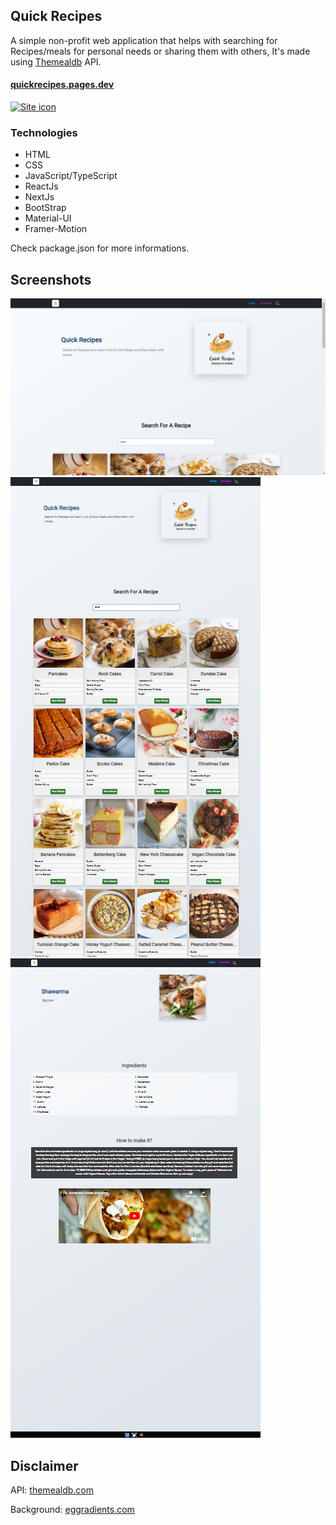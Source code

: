 ## Quick Recipes

A simple non-profit web application that helps with searching for Recipes/meals for personal needs or sharing them with others, 
It's made using [Themealdb](https://themealdb.com) API.



#### [quickrecipes.pages.dev](https://quickrecipes.pages.dev)

<a href="https://quickrecipes.pages.dev" target="_blank" title="https://quickrecipes.pages.dev">
    <img src="https://i.ibb.co/zJ8hp32/siteicon.png" width="120" height="120" alt='Site icon'>
</a>




### Technologies

- HTML
- CSS
- JavaScript/TypeScript
- ReactJs
- NextJs
- BootStrap
- Material-UI
- Framer-Motion

Check package.json for more informations.

## Screenshots

![site1 image](./public/images/site/site1.png)
![site2 image](./public/images/site/site2.png)
![site3 image](./public/images/site/site3.png)


## Disclaimer
API:
[themealdb.com](https://themealdb.com)

Background:
[eggradients.com](https://www.eggradients.com)
